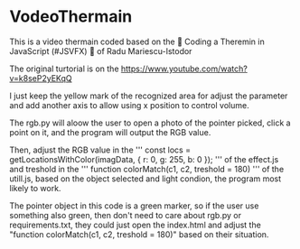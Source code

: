 # VodeoThermain
This is a video thermain coded based on the 🎃 Coding a Theremin in JavaScript (#JSVFX) 🎃 of  Radu Mariescu-Istodor

The original turtorial is on the https://www.youtube.com/watch?v=k8seP2yEKqQ

I just keep the yellow mark of the recognized area for adjust the parameter and add another axis to allow using x position to control volume.

The rgb.py will aloow the user to open a photo of the pointer picked, click a point on it, and the program will output the RGB value.

Then, adjust the RGB value in the 
'''
const locs = getLocationsWithColor(imagData, { r: 0, g: 255, b: 0 });
'''
of the effect.js and treshold in the
'''
function colorMatch(c1, c2, treshold = 180)
'''
of the utill.js, based on the object selected and light condion, the program most likely to work.

The pointer object in this code is a green marker, so if the user use something also green, then don't need to care about rgb.py or requirements.txt, they could just open the index.html and adjust the "function colorMatch(c1, c2, treshold = 180)" based on their situation.
